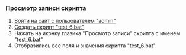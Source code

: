 ### Просмотр записи скрипта

1. [Войти на сайт с пользователем "admin"](..\\..\\..\\..\0.%20Шаги\1.%20Войти%20на%20сайт%20с%20пользователем%20username.md)
1. [Создать скрипт "test_6.bat"](..\\..\\..\\..\0.%20Шаги\2.%20Создать%20скрипт%20с%20именем%20test_name.md)
1. Нажать на иконку глазика "Просмотр записи" скрипта с именем "test_6.bat"
1. Отобразились все поля и значения скрипта "test_6.bat".
